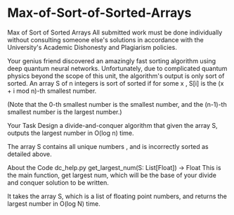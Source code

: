 # Max-of-Sort-of-Sorted-Arrays

Max of Sort of Sorted Arrays
All submitted work must be done individually without consulting someone else's solutions in accordance with the University's Academic Dishonesty and Plagiarism policies.


Your genius friend discovered an amazingly fast sorting algorithm using deep quantum neural networks. Unfortunately, due to complicated quantum physics beyond the scope of this unit, the algorithm's output is only sort of sorted. An array S of n integers is sort of sorted if for some  x ,   S[i] is the (x + i mod n)-th smallest number.

(Note that the 0-th smallest number is the smallest number, and the (n-1)-th smallest number is the largest number.)

Your Task
Design a divide-and-conquer algorithm that given the array S, outputs the largest number in O(log n) time.

The array S contains all unique numbers , and is incorrectly sorted as detailed above.

About the Code
dc_help.py
get_largest_num(S: List[Float]) -> Float
This is the main function, get largest num, which will be the base of your divide and conquer solution to be written.

It takes the array S, which is a list of floating point numbers, and returns the largest number in O(log N) time.


